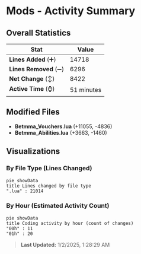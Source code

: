 # Mods - Activity Summary 

## Overall Statistics

| Stat                   | Value                                                             |
| ---------------------- | ----------------------------------------------------------------- |
| **Lines Added** (➕)   | 14718                                          |
| **Lines Removed** (➖) | 6296                                        |
| **Net Change** (↕)    | 8422                |
| **Active Time** (⌚)   | 51 minutes |


## Modified Files
- **Betmma_Vouchers.lua** (+11055, -4836)
- **Betmma_Abilities.lua** (+3663, -1460)

## Visualizations

### By File Type (Lines Changed)

```mermaid
pie showData
title Lines changed by file type
".lua" : 21014
```

### By Hour (Estimated Activity Count)

```mermaid
pie showData
title Coding activity by hour (count of changes)
"00h" : 11
"01h" : 20
```


> **Last Updated:** 1/2/2025, 1:28:29 AM